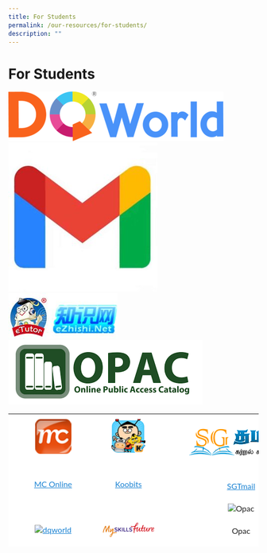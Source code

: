 ```yaml
---
title: For Students
permalink: /our-resources/for-students/
description: ""
---
```

# **For Students**

![](/images/dqworld.png)
![](/images/gmail-300x300.jpg)
![](/images/loginTop-3-e1498105781848.jpg)
![](/images/opac.png)

<table style="box-sizing: inherit; border-collapse: collapse; border-spacing: 0px; max-width: 100%; color: rgb(34, 34, 34); font-family: Lato, sans-serif; font-size: 16px; font-style: normal; font-variant-ligatures: normal; font-variant-caps: normal; font-weight: 400; letter-spacing: normal; orphans: 2; text-align: start; text-transform: none; white-space: normal; widows: 2; word-spacing: 0px; -webkit-text-stroke-width: 0px; text-decoration-thickness: initial; text-decoration-style: initial; text-decoration-color: initial; height: 268px; width: 856.333px;"><tbody style="box-sizing: inherit;"><tr style="box-sizing: inherit; background: rgb(255, 255, 255);"><td style="box-sizing: inherit; padding: 5px 10px; width: 245.24px; background-color: rgb(255, 255, 255);"><a href="https://www.mconline.sg/" style="box-sizing: inherit; background-color: transparent; transition: all 0.25s ease-in-out 0s; text-decoration: underline; color: rgb(27, 131, 211);"><img class="aligncenter wp-image-990" src="/images/mc_online.png" alt="mc_online" width="73" height="70" style="box-sizing: inherit; border: 0px; vertical-align: middle; max-width: 100%; height: auto; margin: auto; display: block; clear: both;"></a><p style="box-sizing: inherit; font-size: 1em;">&nbsp;</p><p style="box-sizing: inherit; font-size: 1em; text-align: center;"><a href="https://www.mconline.sg/" style="box-sizing: inherit; background-color: transparent; transition: all 0.25s ease-in-out 0s; text-decoration: underline; color: rgb(27, 131, 211);">MC Online</a></p></td><td style="box-sizing: inherit; padding: 5px 10px; width: 245.24px; background-color: rgb(255, 255, 255);"><a href="https://problemsums.koobits.com/" style="box-sizing: inherit; background-color: transparent; transition: all 0.25s ease-in-out 0s; text-decoration: underline; color: rgb(27, 131, 211);"><img class="aligncenter wp-image-992" src="/images/KooBits_PS-Xinmin2.png" alt="koobits_ps-xinmin2" width="73" height="70" style="box-sizing: inherit; border: 0px; vertical-align: middle; max-width: 100%; height: auto; margin: auto; display: block; clear: both;"></a><p style="box-sizing: inherit; font-size: 1em;">&nbsp;</p><p style="box-sizing: inherit; font-size: 1em; text-align: center;"><a href="https://problemsums.koobits.com/" style="box-sizing: inherit; background-color: transparent; transition: all 0.25s ease-in-out 0s; text-decoration: underline; color: rgb(27, 131, 211);">Koobits</a></p></td><td style="box-sizing: inherit; padding: 5px 10px; width: 365.854px; background-color: rgb(255, 255, 255);">&nbsp;<a href="http://www.sgtamil.com/" style="box-sizing: inherit; background-color: transparent; transition: all 0.25s ease-in-out 0s; text-decoration: underline; color: rgb(27, 131, 211);"><img class="aligncenter wp-image-2163" src="/images/logo-e1498105993833.png" alt="logo" width="214" height="60" style="box-sizing: inherit; border: 0px; vertical-align: middle; max-width: 100%; height: auto; margin: auto; display: block; clear: both;"></a><p style="box-sizing: inherit; font-size: 1em;">&nbsp;</p><p style="box-sizing: inherit; font-size: 1em; text-align: center;"><a href="http://www.sgtamil.com/" style="box-sizing: inherit; background-color: transparent; transition: all 0.25s ease-in-out 0s; text-decoration: underline; color: rgb(27, 131, 211);">SGTmail</a></p></td></tr><tr style="box-sizing: inherit; background: rgb(230, 230, 230);"><td style="box-sizing: inherit; padding: 5px 10px; width: 245.24px; background-color: rgb(255, 255, 255);"><p style="box-sizing: inherit; font-size: 1em; text-align: center;"><a href="https://www.dqworld.net/" style="box-sizing: inherit; background-color: transparent; transition: all 0.25s ease-in-out 0s; text-decoration: underline; color: rgb(27, 131, 211);"><img class="alignnone wp-image-2161" src="/images/dqworld.png" alt="dqworld" width="303" height="70" srcset="/wp-content/uploads/2017/06/dqworld.png 433w, /wp-content/uploads/2017/06/dqworld-300x69.png 300w" sizes="(max-width: 303px) 100vw, 303px" style="box-sizing: inherit; border: 0px; vertical-align: middle; max-width: 100%; height: auto; margin-bottom: 10px;"></a></p><p style="box-sizing: inherit; font-size: 1em; text-align: center;"><a href="https://www.dqworld.net/" style="box-sizing: inherit; background-color: transparent; transition: all 0.25s ease-in-out 0s; text-decoration: underline; color: rgb(27, 131, 211);">DQWorld</a></p></td><td style="box-sizing: inherit; padding: 5px 10px; width: 245.24px; background-color: rgb(255, 255, 255);"><p style="box-sizing: inherit; font-size: 1em; text-align: center;"><img class="alignnone size-full wp-image-2247" src="/images/logo_myskillsfuture.png" alt="logo_myskillsfuture" width="198" height="58" style="box-sizing: inherit; border: 0px; vertical-align: middle; max-width: 100%; height: auto; margin-bottom: 10px;"></p><p style="box-sizing: inherit; font-size: 1em; text-align: center;"><a href="https://www.myskillsfuture.sg/content/student/en/primary.html" style="box-sizing: inherit; background-color: transparent; transition: all 0.25s ease-in-out 0s; text-decoration: underline; color: rgb(27, 131, 211);">MySkillsFuture</a></p></td><td style="box-sizing: inherit; padding: 5px 10px; width: 365.854px; background-color: rgb(255, 255, 255); text-align: center;"><div id="attachment_5133" class="wp-caption alignnone" style="box-sizing: inherit; width: 310px;"><img aria-describedby="caption-attachment-5133" class="wp-image-5133 size-medium" src="https://xinminpri.moe.edu.sg/wp-content/uploads/2022/07/opac-300x99.png" alt="Opac" width="300" height="99" srcset="/wp-content/uploads/2022/07/opac-300x99.png 300w, /wp-content/uploads/2022/07/opac.png 391w" sizes="(max-width: 300px) 100vw, 300px" style="box-sizing: inherit; border: 0px; vertical-align: middle; max-width: 100%; height: auto; margin-bottom: 10px;"><p id="caption-attachment-5133" class="wp-caption-text" style="box-sizing: inherit; font-size: 1em;">Opac</p></div><p style="box-sizing: inherit; font-size: 1em;">&nbsp;</p><p style="box-sizing: inherit; font-size: 1em;"><a href="https://schoolibrary.moe.edu.sg/xinminpri/cgi-bin/spydus.exe/MSGTRN/WPAC/HOME" style="box-sizing: inherit; background-color: transparent; transition: all 0.25s ease-in-out 0s; text-decoration: underline; color: rgb(27, 131, 211);">OPAC</a></p></td></tr><tr style="box-sizing: inherit; background: rgb(255, 255, 255);"><td style="box-sizing: inherit; padding: 5px 10px; width: 245.24px; background-color: rgb(255, 255, 255);"><div id="attachment_5145" class="wp-caption alignnone" style="box-sizing: inherit; width: 160px;"><img aria-describedby="caption-attachment-5145" class="wp-image-5145 size-thumbnail" src="https://xinminpri.moe.edu.sg/wp-content/uploads/2022/07/gmail-150x150.jpg" alt="Gmail" width="150" height="150" srcset="/wp-content/uploads/2022/07/gmail-150x150.jpg 150w, /wp-content/uploads/2022/07/gmail-300x300.jpg 300w, /wp-content/uploads/2022/07/gmail.jpg 512w" sizes="(max-width: 150px) 100vw, 150px" style="box-sizing: inherit; border: 0px; vertical-align: middle; max-width: 100%; height: auto; margin-bottom: 10px;"><p id="caption-attachment-5145" class="wp-caption-text" style="box-sizing: inherit; font-size: 1em;"><a href="https://workspace.google.com/dashboard" style="box-sizing: inherit; background-color: transparent; transition: all 0.25s ease-in-out 0s; text-decoration: underline; color: rgb(27, 131, 211);">Student ICON</a></p></div></td><td style="box-sizing: inherit; padding: 5px 10px; width: 245.24px; background-color: rgb(255, 255, 255);"><p style="box-sizing: inherit; font-size: 1em; text-align: center;"><img class="" src="/images/2022-myON.png" alt="" width="139" height="59" style="box-sizing: inherit; border: 0px; vertical-align: middle; max-width: 100%; height: auto; margin-bottom: 10px;"></p><p style="box-sizing: inherit; font-size: 1em;">&nbsp;</p><p style="box-sizing: inherit; font-size: 1em; text-align: center;"><a href="https://www.myon.com/" style="box-sizing: inherit; background-color: transparent; transition: all 0.25s ease-in-out 0s; text-decoration: underline; color: rgb(27, 131, 211);">myON</a></p></td><td style="box-sizing: inherit; padding: 5px 10px; width: 365.854px; background-color: rgb(255, 255, 255); text-align: center;"><div class="mceTemp" style="box-sizing: inherit;">&nbsp;</div><p style="box-sizing: inherit; font-size: 1em;"><a href="https://www.etutoronline.net/" style="box-sizing: inherit; background-color: transparent; transition: all 0.25s ease-in-out 0s; text-decoration: underline; color: rgb(27, 131, 211);"><img class="alignnone wp-image-2164" src="https://xinminpri.moe.edu.sg/wp-content/uploads/2017/06/loginTop-3-e1498105781848.jpg" alt="loginTop (3)" width="167" height="70" style="box-sizing: inherit; border: 0px; vertical-align: middle; max-width: 100%; height: auto; margin-bottom: 10px;"></a></p><p style="box-sizing: inherit; font-size: 1em;">&nbsp;</p><p style="box-sizing: inherit; font-size: 1em; text-align: center;"><a href="https://www.ezhishi.net/Contents/" style="box-sizing: inherit; background-color: transparent; transition: all 0.25s ease-in-out 0s; text-decoration: underline; color: rgb(27, 131, 211);">eZhiShi</a></p></td></tr></tbody></table>